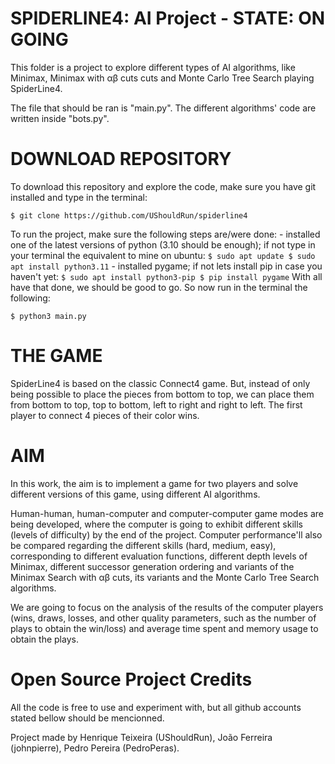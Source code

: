 # SPIDERLINE4: AI Project - STATE: ON GOING

This folder is a project to explore different types of AI algorithms, like Minimax,
Minimax with αβ cuts cuts and Monte Carlo Tree Search playing SpiderLine4.

The file that should be ran is "main.py".
The different algorithms' code are written inside "bots.py".

# DOWNLOAD REPOSITORY
To download this repository and explore the code, make sure you have git installed and type in the terminal:
```
$ git clone https://github.com/UShouldRun/spiderline4
```
To run the project, make sure the following steps are/were done:
    - installed one of the latest versions of python (3.10 should be enough);
      if not type in your terminal the equivalent to mine on ubuntu:
      ```
      $ sudo apt update
      $ sudo apt install python3.11
      ```
    - installed pygame;
      if not lets install pip in case you haven't yet:
      ```
      $ sudo apt install python3-pip
      $ pip install pygame
      ```
With all have that done, we should be good to go. So now run in the terminal the following:
```
$ python3 main.py
```

# THE GAME

SpiderLine4 is based on the classic Connect4 game. But, instead of only being possible to
place the pieces from bottom to top, we can place them from bottom to top, top to bottom,
left to right and right to left. The first player to connect 4 pieces of their color wins.

# AIM

In this work, the aim is to implement a game for two players and solve different versions of this game,
using different AI algorithms. 

Human-human, human-computer and computer-computer game modes are being developed, where the
computer is going to exhibit different skills (levels of difficulty) by the end of the project.
Computer performance'll also be compared regarding the different skills (hard, medium, easy),
corresponding to different evaluation functions, different depth levels of Minimax,
different successor generation ordering and variants of the Minimax Search
with αβ cuts, its variants and the Monte Carlo Tree Search algorithms.

We are going to focus on the analysis of the results of the computer players (wins, draws, losses, and other quality
parameters, such as the number of plays to obtain the win/loss) and average time spent and memory usage to obtain the plays.

# Open Source Project Credits

All the code is free to use and experiment with, but all github accounts stated bellow should be mencionned.

Project made by Henrique Teixeira (UShouldRun), João Ferreira (johnpierre), Pedro Pereira (PedroPeras).
